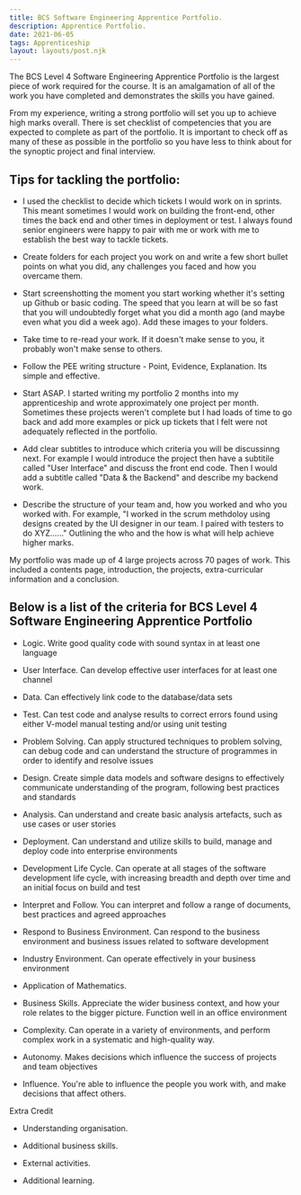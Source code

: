```yaml
---
title: BCS Software Engineering Apprentice Portfolio.
description: Apprentice Portfolio.
date: 2021-06-05
tags: Apprenticeship
layout: layouts/post.njk
---
```

The BCS Level 4 Software Engineering Apprentice Portfolio is the largest piece of work required for the course. It is an amalgamation of all of the work you have completed and demonstrates the skills you have gained.

From my experience, writing a strong portfolio will set you up to achieve high marks overall. There is set checklist of competencies that you are expected to complete as part of the portfolio. It is important to check off as many of these as possible in the portfolio so you have less to think about for the synoptic project and final interview. 

## Tips for tackling the portfolio: 

 - I used the checklist to decide which tickets I would work on in sprints. This meant sometimes I would work on building the front-end, other times the back end and other times in deployment or test. I always found senior engineers were happy to pair with me or work with me to establish the best way to tackle tickets.

 - Create folders for each project you work on and write a few short bullet points on what you did, any challenges you faced and how you overcame them. 

 - Start screenshotting the moment you start working whether it's setting up Github or basic coding. The speed that you learn at will be so fast that you will undoubtedly forget what you did a month ago (and maybe even what you did a week ago). Add these images to your folders. 

 - Take time to re-read your work. If it doesn't make sense to you, it probably won't make sense to others. 

 - Follow the PEE writing structure - Point, Evidence, Explanation. Its simple and effective. 

 - Start ASAP. I started writing my portfolio 2 months into my apprenticeship and wrote approximately one project per month. Sometimes these projects weren't complete but I had loads of time to go back and add more examples or pick up tickets that I felt were not adequately reflected in the portfolio. 

 -  Add clear subtitles  to introduce which criteria you will be discussinng next. For example I would introduce the project then have a subtitile called "User Interface" and discuss the front end code. Then I would add a subtitle called "Data & the Backend" and describe my backend work. 

 - Describe the structure of your team and, how you worked and who you worked with. For example, "I worked in the scrum methdoloy using designs created by the UI designer in our team. I paired with testers to do XYZ......" Outlining the who and the how is what will help achieve higher marks.  


My portfolio was made up of 4 large projects across 70 pages of work. This included a contents page, introduction, the projects, extra-curricular information and a conclusion. 


## Below is a list of the criteria for BCS Level 4 Software Engineering Apprentice Portfolio 

- Logic.  Write good quality code with sound syntax in at least one language

- User Interface.  Can develop effective user interfaces for at least one channel

- Data.  Can effectively link code to the database/data sets

- Test. Can test code and analyse results to correct errors found using either V-model manual testing and/or using unit testing

- Problem Solving.  Can apply structured techniques to problem solving, can debug code and can understand the structure of programmes in order to identify and resolve issues

- Design. Create simple data models and software designs to effectively communicate understanding of the program, following best practices and standards

- Analysis. Can understand and create basic analysis artefacts, such as use cases or user stories

- Deployment. Can understand and utilize skills to build, manage and deploy code into enterprise environments

- Development Life Cycle. Can operate at all stages of the software development life cycle, with increasing breadth and depth over time and an initial focus on build and test

- Interpret and Follow.  You can interpret and follow a range of documents, best practices and agreed approaches

- Respond to Business Environment.  Can respond to the business environment and business issues related to software development	

- Industry Environment.  Can operate effectively in your business environment	

- Application of Mathematics.  	

- Business Skills.  Appreciate the wider business context, and how your role relates to the bigger picture.  Function well in an office environment

- Complexity.  Can operate in a variety of environments, and perform complex work in a systematic and high-quality way.

- Autonomy.  Makes decisions which influence the success of projects and team objectives

- Influence. You're able to influence the people you work with, and make decisions that affect others.

Extra Credit
- Understanding organisation.	

- Additional business skills.	

- External activities.	

- Additional learning.	